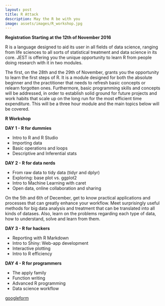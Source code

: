 ```yaml
---
layout: post
title: R Attack
description: May the R be with you
image: assets/images/R_workshop.jpg
---
```

**Registration Starting at the 12th of November 2016**

R is a language designed to aid its user in all fields of data science, ranging from life sciences to all sorts of statistical treatment and data science in its core. JEST is offering you the unique opportunity to learn R from people doing research with it in two modules.

The first, on the 28th and the 29th of November, grants you the opportunity to learn the first steps of R. It is a module designed for both the absolute beginner and the practitioner that needs to refresh basic concepts or relearn forgotten ones. Furthermore, basic programming skills and concepts will be addressed, in order to establish solid ground for future projects and work habits that scale up on the long run for the most efficient time expenditure. This will be a three hour module and the main topics below will be covered.

**R Workshop**

**DAY 1 - R for dummies**

- Intro to R and R Studio
- Importing data
- Basic operations and loops
- Descriptive and Inferential stats

**DAY 2 - R for data nerds**

- From raw data to tidy data (tidyr and dplyr)
- Exploring: base plot vs. ggplot2
- Intro to Machine Learning with caret
- Open data, online collaboration and sharing


On the 5th and 6th of December, get to know practical applications and processes that can greatly enhance your workflow. Meet surprisingly useful methods for big data analysis and treatment that can be translated into all kinds of datases. Also, learn on the problems regarding each type of data, how to understand, solve and learn from them.

**DAY 3 - R for hackers**

- Reporting with R Markdown
- Intro to Shiny: Web-app development
- Interactive plotting
- Intro to R efficiency

**DAY 4 - R for programmers**

- The apply family
- Function writing
- Advanced R programming
- Data science workflow


[googleform](https://drive.google.com/open?id=1_8K5LbAa8EKFILJymXGXFGTClpRw92igb6AC3wMfyAg)